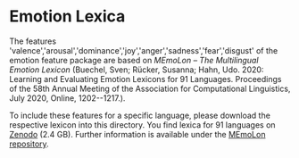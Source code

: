 # Emotion Lexica

The features 'valence','arousal','dominance','joy','anger','sadness','fear','disgust' of the emotion feature package are based on *MEmoLon – The Multilingual Emotion Lexicon* (Buechel, Sven; Rücker, Susanna; Hahn, Udo. 2020: Learning and Evaluating Emotion Lexicons for 91 Languages. Proceedings of the 58th Annual Meeting of the Association for Computational Linguistics, July 2020, Online, 1202--1217.).

To include these features for a specific language, please download the respective lexicon into this directory.
You find lexica for 91 languages on [Zenodo](https://zenodo.org/record/3756607/files/MTL_grouped.zip?download=1) (2.4 GB). Further information is available under the [MEmoLon repository](https://github.com/JULIELab/MEmoLon).
